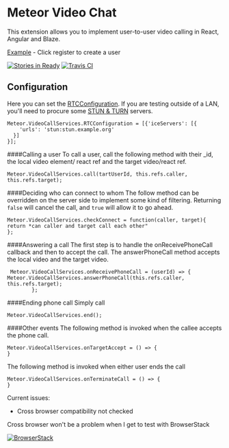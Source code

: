 # Meteor Video Chat
This extension allows you to implement user-to-user video calling in React, Angular and Blaze.


[Example](https://meteorvideochat.herokuapp.com) - Click register to create a user

[![Stories in Ready](https://badge.waffle.io/elmarti/meteor-video-chat.svg?label=ready&title=Ready)](http://waffle.io/elmarti/meteor-video-chat)
[![Travis CI](https://travis-ci.org/elmarti/meteor-video-chat.svg?branch=master)](https://travis-ci.org/elmarti/meteor-video-chat)
## Configuration
Here you can set the [RTCConfiguration](https://developer.mozilla.org/en-US/docs/Web/API/RTCConfiguration). If you are testing outside of a LAN, you'll need to procure some [STUN & TURN](https://gist.github.com/yetithefoot/7592580) servers.

```
Meteor.VideoCallServices.RTCConfiguration = [{'iceServers': [{
    'urls': 'stun:stun.example.org'
  }]
}];
```
####Calling a user
To call a user, call the following method with their _id, the local video element/ react ref and the target video/react ref.
```
Meteor.VideoCallServices.call(tartUserId, this.refs.caller, this.refs.target);
```
####Deciding who can connect to whom
The follow method can be overridden on the server side to implement some kind of filtering. Returning `false` will cancel the call, and `true` will allow it to go ahead.
```
Meteor.VideoCallServices.checkConnect = function(caller, target){
return *can caller and target call each other"
};
```
####Answering a call
The first step is to handle the onReceivePhoneCall callback and then to accept the call. The answerPhoneCall method accepts the local video and the target video.
```
 Meteor.VideoCallServices.onReceivePhoneCall = (userId) => {
Meteor.VideoCallServices.answerPhoneCall(this.refs.caller, this.refs.target);
        };

```
####Ending phone call
Simply call
```
Meteor.VideoCallServices.end();
```
####Other events
The following method is invoked when the callee accepts the phone call.
```
Meteor.VideoCallServices.onTargetAccept = () => {
}
```
The following method is invoked when either user ends the call
```
Meteor.VideoCallServices.onTerminateCall = () => {
}
```

Current issues:
- Cross browser compatibility not checked

Cross browser won't be a problem when I get to test with BrowserStack



[![BrowserStack](https://www.browserstack.com/images/layout/browserstack-logo-600x315.png)](https://www.browserstack.com/)